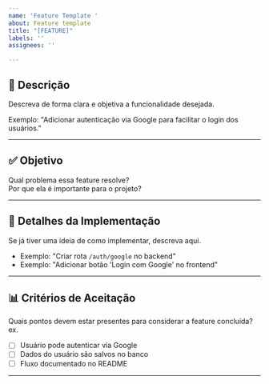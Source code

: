```yaml
---
name: 'Feature Template '
about: Feature template
title: "[FEATURE]"
labels: ''
assignees: ''

---
```


## 🎯 Descrição
Descreva de forma clara e objetiva a funcionalidade desejada.  

Exemplo: "Adicionar autenticação via Google para facilitar o login dos usuários."

---

## ✅ Objetivo
Qual problema essa feature resolve?  
Por que ela é importante para o projeto?

---

## 📝 Detalhes da Implementação
Se já tiver uma ideia de como implementar, descreva aqui.  
- Exemplo: "Criar rota `/auth/google` no backend"
- Exemplo: "Adicionar botão 'Login com Google' no frontend"

---

## 📊 Critérios de Aceitação
Quais pontos devem estar presentes para considerar a feature concluída?  
ex.
- [ ] Usuário pode autenticar via Google  
- [ ] Dados do usuário são salvos no banco  
- [ ] Fluxo documentado no README  

---